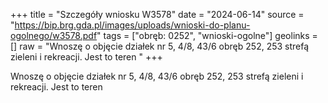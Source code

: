 +++
title = "Szczegóły wniosku W3578"
date = "2024-06-14"
source = "https://bip.brg.gda.pl/images/uploads/wnioski-do-planu-ogolnego/w3578.pdf"
tags = ["obręb: 0252", "wnioski-ogolne"]
geolinks = []
raw = "Wnoszę o objęcie działek nr 5, 4/8, 43/6 obręb 252, 253 strefą zieleni i rekreacji. Jest to teren "
+++

Wnoszę o objęcie działek nr 5, 4/8, 43/6 obręb 252, 253 strefą zieleni i rekreacji. Jest to teren



